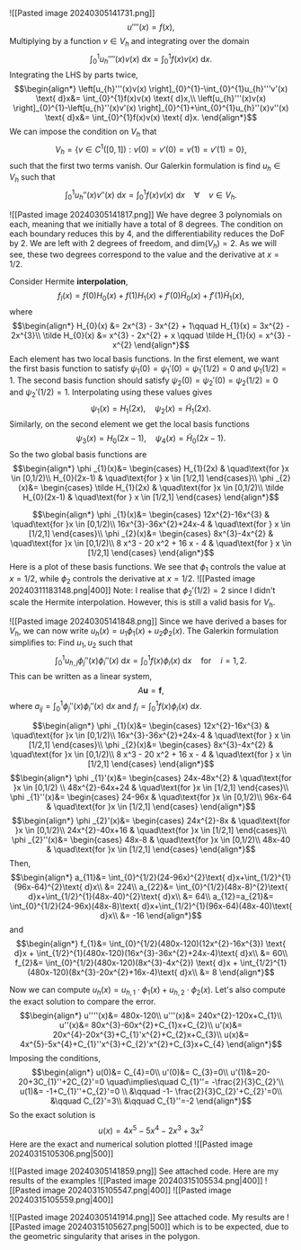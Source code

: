 ![[Pasted image 20240305141731.png]]
$$u''''(x)=f(x),$$
Multiplying by a function $v \in V_{h}$ and integrating over the domain
$$\int_{0}^{1}u_{h}''''(x)v(x) \text{ d}x=\int_{0}^{1}f(x)v(x) \text{ d}x.$$
Integrating the LHS by parts twice,
$$\begin{align*}
\left[u_{h}'''(x)v(x) \right]_{0}^{1}-\int_{0}^{1}u_{h}'''v'(x) \text{ d}x&= \int_{0}^{1}f(x)v(x) \text{ d}x,\\
\left[u_{h}'''(x)v(x) \right]_{0}^{1}-\left[u_{h}''(x)v'(x) \right]_{0}^{1}+\int_{0}^{1}u_{h}''(x)v''(x) \text{ d}x&= \int_{0}^{1}f(x)v(x) \text{ d}x.
\end{align*}$$
We can impose the condition on $V_{h}$ that
$$V_{h}=\{v \in C^{1}(\left[0,1 \right]):v(0)=v'(0)=v(1)=v'(1)=0 \},$$
such that the first two terms vanish. Our Galerkin formulation is find $u_{h}\in V_{h}$ such that
$$\int_{0}^{1}u_{h}''(x)v''(x)\text{ d}x=\int_{0}^{1}f(x)v(x)\text{ d}x \quad\forall\quad v \in V_{h}.$$

![[Pasted image 20240305141817.png]]
We have degree 3 polynomials on each, meaning that we initially have a total of 8 degrees. The condition on each boundary reduces this by 4, and the differentiability reduces the DoF by 2. We are left with 2 degrees of freedom, and $\text{dim}(V_{h})=2$. As we will see, these two degrees correspond to the value and the derivative at $x=1/2$.

Consider Hermite **interpolation**,
$$f_{I}(x)=f(0)H_{0}(x)+f(1)H_{1}(x)+f'(0) \tilde H_{0}(x)+f'(1)\tilde H_{1}(x),$$
where
$$\begin{align*}
H_{0}(x) &=  2x^{3} - 3x^{2} + 1\qquad 
H_{1}(x) = 3x^{2} - 2x^{3}\\
\tilde H_{0}(x) &=  x^{3} - 2x^{2} + x \qquad 
\tilde H_{1}(x) = x^{3} - x^{2}
\end{align*}$$
Each element has two local basis functions. In the first element, we want the first basis function to satisfy $\psi _{1}(0)=\psi _{1}'(0)=\psi _{1}'(1/2)=0$ and $\psi _{1}(1/2)=1$. The second basis function should satisfy $\psi _{2}(0)=\psi _{2}'(0)=\psi _{2}(1/2)=0$ and $\psi _{2}'(1/2)=1$. Interpolating using these values gives
$$\psi  _{1}(x)=H_{1}(2x), \quad \psi _{2}(x)=\tilde H_{1}(2x).$$
Similarly, on the second element we get the local basis functions
$$\psi _{3}(x)=H_{0}(2x-1), \quad \psi _{4}(x)=\tilde H_{0}(2x-1).$$
So the two global basis functions are
$$\begin{align*}
\phi _{1}(x)&= \begin{cases}
H_{1}(2x)  & \quad\text{for }x \in [0,1/2)\\
H_{0}(2x-1) & \quad\text{for } x \in [1/2,1]
\end{cases}\\
\phi _{2}(x)&= \begin{cases}
\tilde H_{1}(2x)  & \quad\text{for }x \in [0,1/2)\\
\tilde H_{0}(2x-1) & \quad\text{for } x \in [1/2,1]
\end{cases}
\end{align*}$$

$$\begin{align*}
\phi _{1}(x)&= \begin{cases}
12x^{2}-16x^{3}  & \quad\text{for }x \in [0,1/2)\\
16x^{3}-36x^{2}+24x-4 & \quad\text{for } x \in [1/2,1]
\end{cases}\\
\phi _{2}(x)&= \begin{cases}
8x^{3}-4x^{2} & \quad\text{for }x \in [0,1/2)\\
 8 x^3 - 20 x^2 + 16 x - 4 & \quad\text{for } x \in [1/2,1]
\end{cases}
\end{align*}$$
Here is a plot of these basis functions. We see that $\phi _{1}$ controls the value at $x=1/2$, while $\phi _{2}$ controls the derivative at $x=1/2$. 
![[Pasted image 20240311183148.png|400]]
Note: I realise that $\phi _{2}'(1/2)=2$  since I didn't scale the Hermite interpolation. However, this is still a valid basis for $V_{h}$.

![[Pasted image 20240305141848.png]]
Since we have derived a bases for $V_{h}$, we can now write $u_{h}(x)=u_{1}\phi _{1}(x)+u_{2}\phi _{2}(x)$. The Galerkin formulation simplifies to: Find $u_{1},u_{2}$ such that
$$\int_{0}^{1}u_{h,j}\phi _{j}''(x)\phi _{i}''(x)\text{ d}x=\int_{0}^{1}f(x)\phi _{i}(x)\text{ d}x \quad\text{for}\quad i=1,2 .$$
This can be written as a linear system,
$$A \mathbf u= \mathbf f,$$
where $a_{ij}=\int_{0}^{1}\phi _{j}''(x)\phi _{i}''(x)\text{ d}x$ and $f_{i}=\int_{0}^{1}f(x)\phi _{i}(x)\text{ d}x$.

$$\begin{align*}
\phi _{1}(x)&= \begin{cases}
12x^{2}-16x^{3}  & \quad\text{for }x \in [0,1/2)\\
16x^{3}-36x^{2}+24x-4 & \quad\text{for } x \in [1/2,1]
\end{cases}\\
\phi _{2}(x)&= \begin{cases}
8x^{3}-4x^{2} & \quad\text{for }x \in [0,1/2)\\
 8 x^3 - 20 x^2 + 16 x - 4 & \quad\text{for } x \in [1/2,1]
\end{cases}
\end{align*}$$
$$\begin{align*}
\phi _{1}'(x)&= \begin{cases}
24x-48x^{2}  & \quad\text{for }x \in [0,1/2) \\
48x^{2}-64x+24 & \quad\text{for }x \in [1/2,1]
\end{cases}\\
\phi _{1}''(x)&= \begin{cases}
24-96x & \quad\text{for }x \in [0,1/2)\\
96x-64 & \quad\text{for }x \in [1/2,1]
\end{cases}
\end{align*}$$
$$\begin{align*}
\phi _{2}'(x)&= \begin{cases}
24x^{2}-8x  & \quad\text{for }x \in [0,1/2)\\
24x^{2}-40x+16 & \quad\text{for }x \in [1/2,1]
\end{cases}\\
\phi _{2}''(x)&= \begin{cases}
48x-8  & \quad\text{for }x \in [0,1/2)\\
48x-40 & \quad\text{for }x \in [1/2,1]
\end{cases}
\end{align*}$$
Then, 
$$\begin{align*}
a_{11}&= \int_{0}^{1/2}(24-96x)^{2}\text{ d}x+\int_{1/2}^{1}(96x-64)^{2}\text{ d}x\\
&= 224\\
a_{22}&= \int_{0}^{1/2}(48x-8)^{2}\text{ d}x+\int_{1/2}^{1}(48x-40)^{2}\text{ d}x\\
&= 64\\
a_{12}=a_{21}&= \int_{0}^{1/2}(24-96x)(48x-8)\text{ d}x+\int_{1/2}^{1}(96x-64)(48x-40)\text{ d}x\\
&= -16
\end{align*}$$
and
$$\begin{align*}
f_{1}&= \int_{0}^{1/2}(480x-120)(12x^{2}-16x^{3}) \text{ d}x + \int_{1/2}^{1}(480x-120)(16x^{3}-36x^{2}+24x-4)\text{ d}x\\
&= 60\\
f_{2}&= \int_{0}^{1/2}(480x-120)(8x^{3}-4x^{2}) \text{ d}x + \int_{1/2}^{1}(480x-120)(8x^{3}-20x^{2}+16x-4)\text{ d}x\\
&= 8
\end{align*}$$

Now we can compute $u_{h}(x)=u_{h,1}\cdot \phi _{1}(x)+u_{h,2}\cdot \phi _{2}(x)$. Let's also compute the exact solution to compare the error.
$$\begin{align*}
u''''(x)&= 480x-120\\
u'''(x)&= 240x^{2}-120x+C_{1}\\
u''(x)&= 80x^{3}-60x^{2}+C_{1}x+C_{2}\\
u'(x)&= 20x^{4}-20x^{3}+C_{1}'x^{2}+C_{2}x+C_{3}\\
u(x)&= 4x^{5}-5x^{4}+C_{1}''x^{3}+C_{2}'x^{2}+C_{3}x+C_{4}
\end{align*}$$
Imposing the conditions,
$$\begin{align*}
u(0)&= C_{4}=0\\
u'(0)&= C_{3}=0\\
u'(1)&=20-20+3C_{1}''+2C_{2}'=0 \quad\implies\quad C_{1}''= -\frac{2}{3}C_{2}'\\
u(1)&= -1+C_{1}''+C_{2}'=0 \\
&\qquad -1- \frac{2}{3}C_{2}'+C_{2}'=0\\
&\qquad C_{2}'=3\\
&\qquad C_{1}''=-2
\end{align*}$$
So the exact solution is
$$u(x)=4x^{5}-5x^{4}-2x^{3}+3x^{2}$$
Here are the exact and numerical solution plotted
![[Pasted image 20240315105306.png|500]]

<div style="page-break-after: always;"></div>

![[Pasted image 20240305141859.png]]
See attached code. 
Here are my results of the examples
![[Pasted image 20240315105534.png|400]]
![[Pasted image 20240315105547.png|400]]
![[Pasted image 20240315105559.png|400]]

<div style="page-break-after: always;"></div>

![[Pasted image 20240305141914.png]]
See attached code. My results are
![[Pasted image 20240315105627.png|500]]
which is to be expected, due to the geometric singularity that arises in the polygon.